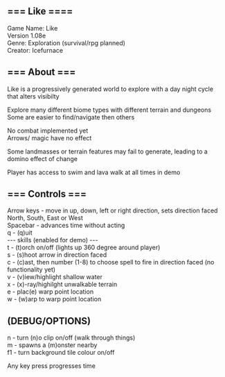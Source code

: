 ## === Like ====   

Game Name: Like  
Version 1.08e  
Genre: Exploration (survival/rpg planned)  
Creator: Icefurnace  

## === About ===    
Like is a progressively generated world to explore with a day night cycle that alters visibilty  

Explore many different biome types with different terrain and dungeons  
Some are easier to find/navigate then others  

No combat implemented yet  
Arrows/ magic have no effect  

Some landmasses or terrain features may fail to generate, leading to a domino effect of change  

Player has access to swim and lava walk at all times in demo
## === Controls ===   
Arrow keys  - move in up, down, left or right direction, sets direction faced North, South, East or West  
Spacebar    - advances time without acting  
q           - (q)uit  
--- skills (enabled for demo) ---  
t  - (t)orch on/off (lights up 360 degree around player)  
s  - (s)hoot arrow in direction faced  
c  - (c)ast, then number (1-8) to choose spell to fire in direction faced (no functionality yet)  
v  - (v)iew/highlight shallow water  
x  - (x)-ray/highilght unwalkable terrain  
e  - plac(e) warp point location  
w  - (w)arp to warp point location  
## (DEBUG/OPTIONS)  
n   - turn (n)o clip on/off (walk through things)  
m   - spawns a (m)onster nearby  
f1  - turn background tile colour on/off    

Any key press progresses time  
